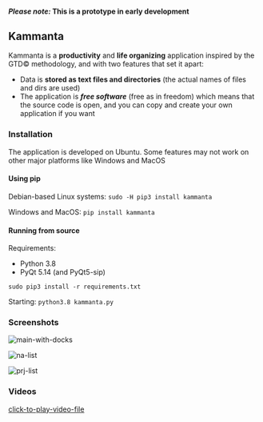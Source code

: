 
#### ***Please note:*** This is a prototype in early development

## Kammanta

Kammanta is a **productivity** and **life organizing** application inspired by the GTD© methodology,
and with two features that set it apart:
* Data is **stored as text files and directories** (the actual names of files and dirs are used)
* The application is ***free software*** (free as in freedom) which means that the source code is
open, and you can copy and create your own application if you want

### Installation

The application is developed on Ubuntu. Some features may not work on other major platforms like Windows and MacOS

#### Using pip

Debian-based Linux systems: `sudo -H pip3 install kammanta`

Windows and MacOS: `pip install kammanta`

#### Running from source

Requirements:
* Python 3.8
* PyQt 5.14 (and PyQt5-sip)

`sudo pip3 install -r requirements.txt`

Starting: `python3.8 kammanta.py`


### Screenshots

![main-with-docks](https://gitlab.com/SunyataZero/kammanta/-/raw/master/screenshots/main-with-docks.jpg)

![na-list](https://gitlab.com/SunyataZero/kammanta/-/raw/master/screenshots/na-list.jpg)

![prj-list](https://gitlab.com/SunyataZero/kammanta/-/raw/master/screenshots/prj-list.jpg)

### Videos

[click-to-play-video-file](https://gitlab.com/SunyataZero/kammanta/-/raw/master/screenshots/2020-05-29_21-47-01.mp4)

<!--
Absolute paths:
https://gitlab.com/SunyataZero/kammanta/-/raw/master/screenshots/___file-name.png___

Video works for GitLab, but not for PyPI

[download-video-file](https://gitlab.com/SunyataZero/kammanta/-/raw/master/screenshots/2020-05-29_21-47-01.mp4)


-->
